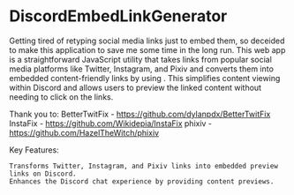 # DiscordEmbedLinkGenerator
Getting tired of retyping social media links just to embed them, so deceided to make this application to save me some time in the long run. This web app is a straightforward JavaScript utility that takes links from popular social media platforms like Twitter, Instagram, and Pixiv and converts them into embedded content-friendly links by using . This simplifies content viewing within Discord and allows users to preview the linked content without needing to click on the links.

Thank you to: 
BetterTwitFix - https://github.com/dylanpdx/BetterTwitFix
InstaFix - https://github.com/Wikidepia/InstaFix
phixiv - https://github.com/HazelTheWitch/phixiv

Key Features:

    Transforms Twitter, Instagram, and Pixiv links into embedded preview links on Discord.
    Enhances the Discord chat experience by providing content previews.
